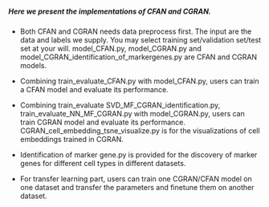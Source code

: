 ##### Here we present the implementations of  CFAN and CGRAN.

- Both CFAN and CGRAN needs data preprocess first. The input are the data and labels we supply. You may select training set/validation set/test set at your will. model_CFAN.py, model_CGRAN.py and model_CGRAN_identification_of_markergenes.py are CFAN and CGRAN models.


- Combining train_evaluate_CFAN.py with model_CFAN.py, users can train a CFAN model and evaluate its performance.


- Combining train_evaluate SVD_MF_CGRAN_identification.py, train_evaluate_NN_MF_CGRAN.py with model_CGRAN.py, users can train CGRAN model and evaluate its performance.
  CGRAN_cell_embedding_tsne_visualize.py is for the visualizations of cell embeddings trained in CGRAN.

- Identification of marker gene.py is provided for the discovery of marker genes for different cell types in different datasets.


- For transfer learning part, users can train one CGRAN/CFAN model on one dataset and transfer the parameters and finetune them on another dataset.